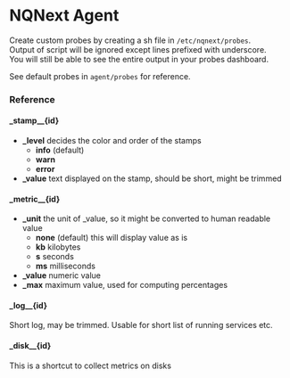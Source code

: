 # NQNext Agent

Create custom probes by creating a sh file in `/etc/nqnext/probes`.  
Output of script will be ignored except lines prefixed with underscore.  
You will still be able to see the entire output in your probes dashboard.

See default probes in `agent/probes` for reference.

### Reference
#### \_stamp__{id}
- **_level** decides the color and order of the stamps
  - **info** (default)
  - **warn** 
  - **error** 
- **_value** text displayed on the stamp, should be short, might be trimmed

#### \_metric__{id}
- **_unit** the unit of _value, so it might be converted to human readable value
  - **none** (default) this will display value as is
  - **kb** kilobytes
  - **s** seconds
  - **ms** milliseconds
- **_value** numeric value
- **_max** maximum value, used for computing percentages


#### \_log__{id}
Short log, may be trimmed. Usable for short list of running services etc.


#### \_disk__{id}
This is a shortcut to collect metrics on disks